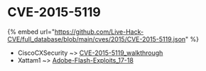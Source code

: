 # CVE-2015-5119
{% embed url="https://github.com/Live-Hack-CVE/full_database/blob/main/cves/2015/CVE-2015-5119.json" %}

* CiscoCXSecurity ~> [CVE-2015-5119_walkthrough](https://www.alice-snow.ru/2015/database/cve-2015-5119/cve-2015-5119_walkthrough-ciscocxsecurity)
* Xattam1 ~> [Adobe-Flash-Exploits_17-18](https://www.alice-snow.ru/2015/database/cve-2015-5119/adobe-flash-exploits_17-18-xattam1)